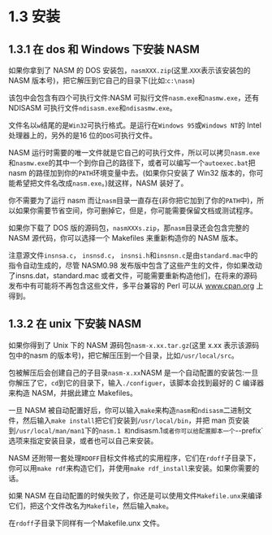 1.3 安装
======

## 1.3.1 在 dos 和 Windows 下安装 NASM

如果你拿到了 NASM 的 DOS 安装包，`nasmXXX.zip`(这里.`XXX`表示该安装包的 NASM 版本号)，把它解压到它自己的目录下(比如:`c:\nasm`)

该包中会包含有四个可执行文件:NASM 可拟行文件`nasm.exe`和`nasmw.exe`，还有NDISASM 可执行文件`ndisasm.exe`和`ndisasmw.exe`。

文件名以`w`结尾的是`Win32`可执行格式。是运行在`Windows 95`或`Windows NT`的 Intel 处理器上的，另外的是16 位的`DOS`可执行文件。

NASM 运行时需要的唯一文件就是它自己的可执行文件，所以可以拷贝`nasm.exe`和`nasmw.exe`的其中一个到你自己的路径下，或者可以编写一个`autoexec.bat`把nasm 的路径加到你的`PATH`环境变量中去。(如果你只安装了 Win32 版本的，你可能希望把文件名改成`nasm.exe`。)就这样，NASM 装好了。

你不需要为了运行 nasm 而让`nasm`目录一直存在(非你把它加到了你的`PATH`中)，所以如果你需要节省空间，你可删掉它，但是，你可能需要保留文档或测试程序。

如果你下载了 DOS 版的源码包，`nasmXXXs.zip`，那`nasm`目录还会包含完整的 NASM 源代码，你可以选择一个 Makefiles 来重新构造你的 NASM 版本。

注意源文件`insnsa.c`， `insnsd.c`， `insnsi.h`和`insnsn.c`是由`standard.mac`中的指令自动生成的，尽管 NASM0.98 发布版中包含了这些产生的文件，你如果改动了insns.dat，standard.mac 或者文件，可能需要重新构造他们，在将来的源码发布中有可能将不再包含这些文件，多平台兼容的 Perl 可以从 www.cpan.org 上得到。

## 1.3.2 在 unix 下安装 NASM

如果你得到了 Unix 下的 NASM 源码包`nasm-x.xx.tar.gz`(这里 x.xx 表示该源码包中的nasm 的版本号)，把它解压压到一个目录，比如`/usr/local/src`。

包被解压后会创建自己的子目录`nasm-x.xx`NASM 是一个自动配置的安装包:一旦你解压了它，`cd`到它的目录下，输入`./configuer`，该脚本会找到最好的 C 编译器来构造 NASM，并据此建立 Makefiles。

一旦 NASM 被自动配置好后，你可以输入`make`来构造`nasm`和`ndisasm`二进制文件，然后输入`make install`把它们安装到`/usr/local/bin`，并把 man 页安装到`/usr/local/man/man1`下的`nasm.1 和`ndisasm.1`或者你可以给配置脚本一个`--prefix`选项来指定安装目录，或者也可以自己来安装。

NASM 还附带一套处理`RDOFF`目标文件格式的实用程序，它们在`rdoff`子目录下，你可以用`make rdf`来构造它们，并使用`make rdf_install`来安装。如果你需要的话。

如果 NASM 在自动配置的时候失败了，你还是可以使用文件`Makefile.unx`来编译它们，把这个文件改名为`Makefile`，然后输入`make`。

在`rdoff`子目录下同样有一个Makefile.unx 文件。